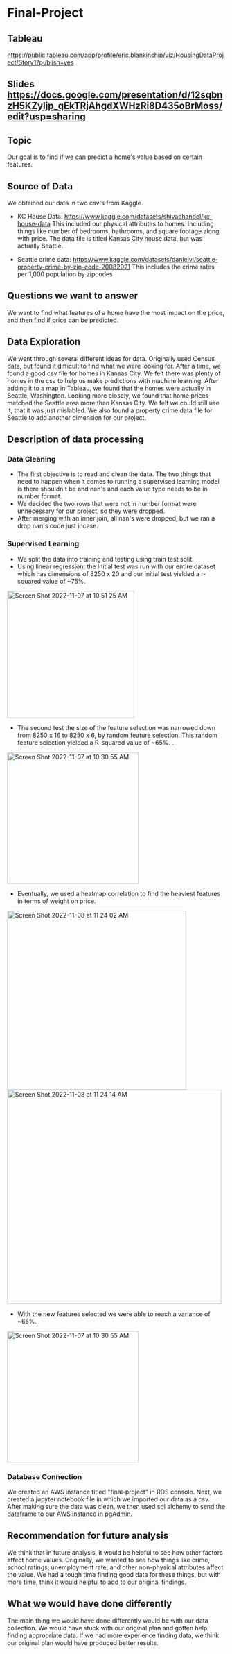 # Final-Project

## Tableau
https://public.tableau.com/app/profile/eric.blankinship/viz/HousingDataProject/Story1?publish=yes

## Slides https://docs.google.com/presentation/d/12sqbnzH5KZyljp_qEkTRjAhgdXWHzRi8D435oBrMoss/edit?usp=sharing

## Topic
Our goal is to find if we can predict a home's value based on certain features.

## Source of Data
We obtained our data in two csv's from Kaggle. 
- KC House Data: https://www.kaggle.com/datasets/shivachandel/kc-house-data
This included our physical attributes to homes. Including things like number of bedrooms, bathrooms, and square footage along with price. The data file is titled Kansas City house data, but was actually Seattle.

- Seattle crime data: https://www.kaggle.com/datasets/danielvl/seattle-property-crime-by-zip-code-20082021
This includes the crime rates per 1,000 population by zipcodes.
## Questions we want to answer
We want to find what features of a home have the most impact on the price, and then find if price can be predicted.

## Data Exploration
We went through several different ideas for data. Originally used Census data, but found it difficult to find what we were looking for. After a time, we found a good csv file for homes in Kansas City. We felt there was plenty of homes in the csv to help us make predictions with machine learning. After adding it to a map in Tableau, we found that the homes were actually in Seattle, Washington. Looking more closely, we found that home prices matched the Seattle area more than Kansas City. We felt we could still use it, that it was just mislabled. We also found a property crime data file for Seattle to add another dimension for our project.

## Description of data processing

### Data Cleaning
- The first objective is to read and clean the data. The two things that need to happen when it comes to running a supervised learning model is there shouldn't be and nan's and each value type needs to be in number format. 
- We decided the two rows that were not in number format were unnecessary for our project, so they were dropped.
- After merging with an inner join, all nan's were dropped, but we ran a drop nan's code just incase.

### Supervised Learning

- We split the data into training and testing using train test split.
- Using linear regression, the initial test was run with our entire dataset which has dimensions of 8250 x 20 and our initial test yielded a r-squared value of ~75%.

 <img width="293" alt="Screen Shot 2022-11-07 at 10 51 25 AM" src="https://user-images.githubusercontent.com/106006911/200368819-2019dd2e-8616-495f-89e7-ab82e609b7ff.png">


- The second test the size of the feature selection was narrowed down from 8250 x 16 to 8250 x 6, by random feature selection. This random feature selection yielded a R-squared value of ~65%.
.

<img width="303" alt="Screen Shot 2022-11-07 at 10 30 55 AM" src="https://user-images.githubusercontent.com/106006911/200364384-df6e5200-cbe9-4255-875e-64d157ed5549.png">


- Eventually, we used a heatmap correlation to find the heaviest features in terms of weight on price. 

<img width="413" alt="Screen Shot 2022-11-08 at 11 24 02 AM" src="https://user-images.githubusercontent.com/106006911/200633537-0b8bd942-799d-4004-89e7-cedea21043b5.png">


<img width="494" alt="Screen Shot 2022-11-08 at 11 24 14 AM" src="https://user-images.githubusercontent.com/106006911/200633795-259e2f6d-25b0-4df5-b855-f06359df43e6.png">


- With the new features selected we were able to reach a variance of ~65%.

<img width="303" alt="Screen Shot 2022-11-07 at 10 30 55 AM" src="https://user-images.githubusercontent.com/106006911/200633896-787eb178-002f-4697-92c1-990e5f9d0eee.png">


### Database Connection

We created an AWS instance titled "final-project" in RDS console. Next, we created a jupyter notebook file in which we imported our data as a csv. After making sure the data was clean, we then used sql alchemy to send the dataframe to our AWS instance in pgAdmin.


## Recommendation for future analysis
We think that in future analysis, it would be helpful to see how other factors affect home values. Originally, we wanted to see how things like crime, school ratings, unemployment rate, and other non-physical attributes affect the value. We had a tough time finding good data for these things, but with more time, think it would helpful to add to our original findings.

## What we would have done differently

The main thing we would have done differently would  be with our data collection. We would have stuck with our original plan and gotten help finding appropriate data. If we had more experience finding data, we think our original plan would have produced better results.
